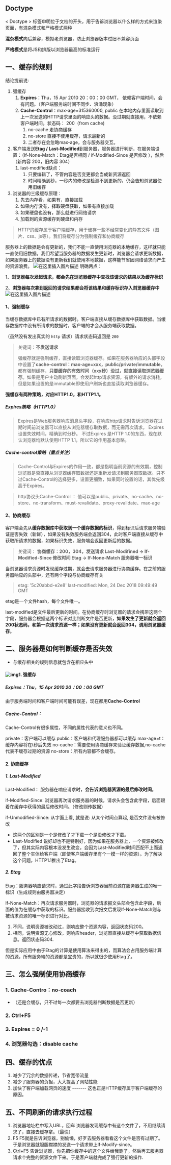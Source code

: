 ## Doctype

< Doctype > 标签申明位于文档的开头，用于告诉浏览器以什么样的方式来渲染页面，有混杂模式和严格模式两种

**混杂模式**向后兼容，模拟老浏览器，防止浏览器版本过旧不兼容页面

**严格模式**是将JS和排版以浏览器最高的标准运行



## 一、缓存的规则

结论提前说:

1. 强缓存
   1. **Expires**：Thu，15 Apr  2010  20：00：00  GMT， 依赖客户端时间，会有问题。（客户端服务端时间不同步、浪涌现象）
   2. **Cache-Control**：max-age=315360000, public 在本地内存里面读取到上一次发送的HTTP请求里面的响应头的数据。没过期就直接用，不依赖客户端时间。状态码： 200（from cache)
      1. no-cache 走协商缓存
      2. no-store 直接不使用缓存，请求最新的
      3. 二者存在会忽略max-age，会与服务器交互。
2. 客户端发送**Etag / Last-Modified**到服务器，服务器进行判断，在服务端设置：（If-None-Match：Etag是否相同  / if-Modified-Since 是否修改 ），然后 （新内容 200，旧内容 304）
   1. last-modified缺点：
      1. 只要编辑了，不管内容是否变更都会当成新资源返回
      2. 时间精确到秒，一秒内的修改是检测不到更新的，仍会告知浏览器使用旧缓存
3. 浏览器的三级缓存原理：
   1. 先去内存看，如果有，直接加载
   2. 如果内存没有，择取硬盘获取，如果有直接加载
   3. 如果硬盘也没有，那么就进行网络请求
   4. 加载到的资源缓存到硬盘和内存
> HTTP的缓存属于客户端缓存，用于储存一些不经常变化的静态文件（图片、css、js等）。我们将缓存分为强制缓存和协商缓存

服务器上的数据是会有更新的，我们不能一直使用浏览器的本地缓存，这样就只能一直使用旧数据。我们希望当服务器的数据发生更新时，浏览器会请求更新数据，如果服务器上的数据没有更新我们就使用本地数据，这样能节省因网络请求而产生的资源浪费。
![在这里插入图片描述](https://img-blog.csdnimg.cn/20210308194202184.png?x-oss-process=image/watermark,type_ZmFuZ3poZW5naGVpdGk,shadow_10,text_aHR0cHM6Ly9ibG9nLmNzZG4ubmV0L2FidWFuZGVu,size_16,color_FFFFFF,t_70)
明确两点：

1、**浏览器每次发起请求，都会先在浏览器缓存中查找该请求的结果以及缓存标识**

2、**浏览器每次拿到返回的请求结果都会将该结果和缓存标识存入浏览器缓存中**
![在这里插入图片描述](https://img-blog.csdnimg.cn/20210308194235693.png?x-oss-process=image/watermark,type_ZmFuZ3poZW5naGVpdGk,shadow_10,text_aHR0cHM6Ly9ibG9nLmNzZG4ubmV0L2FidWFuZGVu,size_16,color_FFFFFF,t_70)

#### 1、强制缓存

当缓存数据库中已有所请求的数据时。客户端直接从缓存数据库中获取数据。当缓存数据库中没有所请求的数据时，客户端的才会从服务端获取数据。

（虽然没有发出真实的 `http` 请求）请求状态码返回是 `200`

>关键词：**不发送请求**
>
>强缓存就是强制缓存，直接读取浏览器缓存。如果在服务器响应的头部字段中设置了**cache-control：max-age=xxx，public/private/immutable**，都有强制缓存，**只要缓存的有效时间（xxx秒）没过，就直接读取浏览器缓存**。如果是用户主动刷新页面，会发起http请求资源，有额外的请求消耗，但是如果设置的是immutable即使用户刷新也直接读取浏览器缓存。 

**强缓存有两种策略，对应HTTP1.0，和HTTP1.1。**

##### **Expires策略（HTTP1.0）**

>Expires是Web服务器响应消息头字段，在响应http请求时告诉浏览器在过期时间前浏览器可以直接从浏览器缓存取数据，而无需再次请求。
>Expires设置失效时间，精确到时分秒。 不过Expires 是HTTP 1.0的东西，现在默认浏览器均默认使用HTTP 1.1，所以它的作用基本忽略。

##### **Cache-control策略（重点关注）**

> Cache-Control与Expires的作用一致，都是指明当前资源的有效期，控制浏览器是否直接从浏览器缓存取数据还是重新发请求到服务器取数据。只不过Cache-Control的选择更多，设置更细致，如果同时设置的话，其优先级高于Expires。

>http协议头Cache-Control ： 值可以是public、private、no-cache、no-store、no-transform、must-revalidate、proxy-revalidate、max-age

#### 2、协商缓存 

客户端会先从**缓存数据库中获取到一个缓存数据的标识**，得到标识后请求服务端验证是否失效（新鲜），如果没有失效服务端会返回304，此时客户端直接从缓存中获取所请求的数据，如果标识失效，服务端会返回更新后的数据。

>关键词：
>**协商缓存：200，304，发送请求
>Last-Modifined -> If-Modified-Since 修改时间
>Etag -> If-None-Match 服务器唯一标识**

 当浏览器请求资源时发现缓存过期，就会去请求服务器进行协商缓存。在之前的服务器响应的头部中，还有两个字段与协商缓存有关

> etag: '5c20abbd-e2e8'
> last-modified: Mon, 24 Dec 2018 09:49:49 GMT

etag是一个文件hash，每个文件唯一。

last-modified是文件最后更新的时间。在协商缓存时浏览器的请求会携带这两个字段，服务器会根据这两个标识对比判断文件是否更新，**如果发生了更新就会返回200状态码，和第一次请求资源一样；如果没有更新就会返回304，调用浏览器缓存**。 

## 二、服务器是如何判断缓存是否失效

- 与缓存相关的规则信息就包含在相应头中

#### ![img](http://www.361way.com/wp-content/uploads/2017/01/response-headers.png)1. 强缓存

##### **Expires**：Thu，15 Apr  2010  20：00：00  GMT

由于服务端时间和客户端时间可能有误差，现在都用**Cache-Control**

##### **Cache-Control**：

Cache-Control有很多属性，不同的属性代表的意义也不同。

private：客户端可以缓存
public：客户端和代理服务器都可以缓存
max-age=t：缓存内容将在t秒后失效
no-cache：需要使用协商缓存来验证缓存数据,no-cache代表不缓存过期的资源
no-store：所有内容都不会缓存。



#### 2. 协商缓存

##### 1. **Last-Modified**

Last-Modified： 服务器在响应请求时，**会告诉浏览器资源的最后修改时间**。

if-Modified-Since: 浏览器再次请求服务器的时候，请求头会包含此字段，后面跟着在缓存中获得的最后修改时间。（修改则传数据）

if-Unmodified-Since: 从字面上看, 就是说: 从某个时间点算起, 是否文件没有被修改

- 这两个的区别是一个是修改了才下载一个是没修改才下载。
- Last-Modified 说好却也不是特别好，因为如果在服务器上，一个资源被修改了，但其实际内容根本没发生改变，会因为Last-Modified时间匹配不上而返回了整个实体给客户端（即使客户端缓存里有个一模一样的资源）。为了解决这个问题，HTTP1.1推出了Etag。

##### 2. **Etag**

Etag：服务器响应请求时，通过此字段告诉浏览器当前资源在服务器生成的唯一标识（生成规则由服务器决定）

If-None-Match：再次请求服务器时，浏览器的请求报文头部会包含此字段，后面的值为在缓存中获取的标识。服务器接收到次报文后发现If-None-Match则与被请求资源的唯一标识进行对比。

1. 不同，说明资源被改动过，则响应整个资源内容，返回状态码200。
2. 相同，说明资源无心修改，则响应header，浏览器直接从缓存中获取数据信息。返回状态码304.

但是实际应用中由于Etag的计算是使用算法来得出的，而算法会占用服务端计算的资源，所有服务端的资源都是宝贵的，所以就很少使用Etag了。



## 三、怎么强制使用协商缓存

### 1. Cache-Contro：no-coach

- （还是会缓存，只不过每一次都要去浏览器判断数据是否更新）

### 2. Ctrl+F5

### 3. Expires = 0 /-1 

### 4. 浏览器勾选：disable cache

## 四、缓存的优点 

1. 减少了冗余的数据传递，节省宽带流量
2. 减少了服务器的负担，大大提高了网站性能
3. 加快了客户端加载网页的速度 ------- 这也正是HTTP缓存属于客户端缓存的原因。

## 五、不同刷新的请求执行过程 

1. 浏览器地址栏中写入URL，回车
   浏览器发现缓存中有这个文件了，不用继续请求了，直接去缓存拿。（最快）
2. F5
   F5就是告诉浏览器，别偷懒，好歹去服务器看看这个文件是否有过期了。于是浏览器就胆胆襟襟的发送一个请求带上If-Modify-since。
3. Ctrl+F5
   告诉浏览器，你先把你缓存中的这个文件给我删了，然后再去服务器请求个完整的资源文件下来。于是客户端就完成了强行更新的操作.
